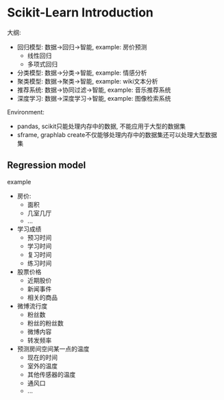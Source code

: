 # Scikit-Learn Introduction

大纲:
- 回归模型: 数据→回归→智能, example: 房价预测
  - 线性回归
  - 多项式回归
- 分类模型: 数据→分类→智能, example: 情感分析
- 聚类模型: 数据→聚类→智能, example: wiki文本分析
- 推荐系统: 数据→协同过滤→智能, example: 音乐推荐系统
- 深度学习: 数据→深度学习→智能, example: 图像检索系统

Environment:
- pandas, scikit只能处理内存中的数据, 不能应用于大型的数据集
- sframe, graphlab create不仅能够处理内存中的数据集还可以处理大型数据集

## Regression model

example
- 房价:
  - 面积
  - 几室几厅
  - ...
- 学习成绩
  - 预习时间
  - 学习时间
  - 复习时间
  - 练习时间
- 股票价格
  - 近期股价
  - 新闻事件
  - 相关的商品
- 微博流行度
  - 粉丝数
  - 粉丝的粉丝数
  - 微博内容
  - 转发频率
- 预测房间空间某一点的温度
  - 现在的时间
  - 室外的温度
  - 其他传感器的温度
  - 通风口
  - ...

